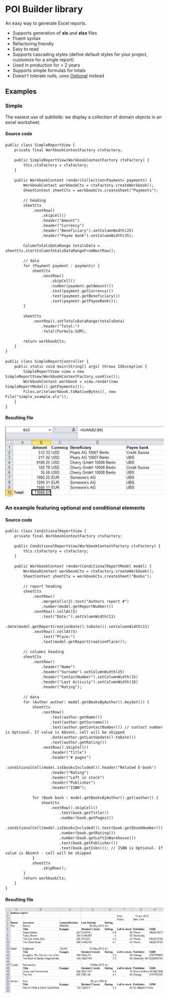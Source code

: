 POI Builder library
===

An easy way to generate Excel reports.
- Supports generation of **xls** and **xlsx** files
- Fluent syntax
- Refactoring friendly
- Easy to read
- Supports cascading styles (define default styles for your project, customize for a single report)
- Used in production for > 2 years
- Supports simple formulas for totals
- Doesn't tolerate nulls, uses [Optional](https://code.google.com/p/guava-libraries/wiki/UsingAndAvoidingNullExplained) instead

## Examples
### Simple
The easiest use of subtlelib: we display a collection of domain objects in an excel worksheet.

#### Source code
    public class SimpleReportView {
        private final WorkbookContextFactory ctxFactory;
    
        public SimpleReportView(WorkbookContextFactory ctxFactory) {
            this.ctxFactory = ctxFactory;
        }
    
        public WorkbookContext render(Collection<Payment> payments) {
            WorkbookContext workbookCtx = ctxFactory.createWorkbook();
            SheetContext sheetCtx = workbookCtx.createSheet("Payments");
    
            // heading
            sheetCtx
                .nextRow()
                    .skipCell()
                    .header("Amount")
                    .header("Currency")
                    .header("Beneficiary").setColumnWidth(25)
                    .header("Payee bank").setColumnWidth(35);
    
            ColumnTotalsDataRange totalsData = sheetCtx.startColumnTotalsDataRangeFromNextRow();
    
            // data
            for (Payment payment : payments) {
                sheetCtx
                    .nextRow()
                        .skipCell()
                        .number(payment.getAmount())
                        .text(payment.getCurrency())
                        .text(payment.getBeneficiary())
                        .text(payment.getPayeeBank());
            }
    
            sheetCtx
                .nextRow().setTotalsDataRange(totalsData)
                    .header("Total:")
                    .total(Formula.SUM);
    
            return workbookCtx;
        }
    }
    
    public class SimpleReportController {
        public static void main(String[] args) throws IOException {
            SimpleReportView view = new SimpleReportView(WorkbookContextFactory.useXlsx());
            WorkbookContext workbook = view.render(new SimpleReportModel().getPayments());
            Files.write(workbook.toNativeBytes(), new File("simple_example.xls"));
        }
    }
#### Resulting file    
![Simple example](/examples/images/example1.png)

### An example featuring optional and conditional elements
#### Source code
    public class ConditionalReportView {
        private final WorkbookContextFactory ctxFactory;
    
        public ConditionalReportView(WorkbookContextFactory ctxFactory) {
            this.ctxFactory = ctxFactory;
        }
    
        public WorkbookContext render(ConditionalReportModel model) {
            WorkbookContext workbookCtx = ctxFactory.createWorkbook();
            SheetContext sheetCtx = workbookCtx.createSheet("Books");
    
            // report heading
            sheetCtx
                .nextRow()
                    .mergeCells(2).text("Authors report #")
                    .number(model.getReportNumber())
                .nextRow().cellAt(5)
                    .text("Date:").setColumnWidth(11)
                    .date(model.getReportCreationDate().toDate()).setColumnWidth(11)
                .nextRow().cellAt(5)
                    .text("Place:")
                    .text(model.getReportCreationPlace());
    
            // columns heading
            sheetCtx
                .nextRow()
                    .header("Name")
                    .header("Surname").setColumnWidth(25)
                    .header("ContactNumber").setColumnWidth(15)
                    .header("Last Activity").setColumnWidth(16)
                    .header("Rating");
    
            // data
            for (Author author: model.getBooksByAuthor().keySet()) {
                sheetCtx
                    .nextRow()
                        .text(author.getName())
                        .text(author.getSurname())
                        .text(author.getContactNumber()) // contact number is Optional. If value is Absent, cell will be skipped
                        .date(author.getLastUpdate().toDate())
                        .text(author.getRating())
                    .nextRow().skipCell()
                        .header("Title")
                        .header("# pages")
                        .conditionalCell(model.isEbooksIncluded()).header("Related E-book")
                        .header("Rating")
                        .header("Left in stock")
                        .header("Publisher")
                        .header("ISBN");
    
                for (Book book : model.getBooksByAuthor().get(author)) {
                    sheetCtx
                        .nextRow().skipCell()
                            .text(book.getTitle())
                            .number(book.getPages())
                            .conditionalCell(model.isEbooksIncluded()).text(book.getEbookNumber())
                            .number(book.getRating())
                            .number(book.getLeftInWarehouse())
                            .text(book.getPublisher())
                            .text(book.getIsbn()); // ISBN is Optional. If value is Absent - cell will be skipped
                }
                sheetCtx
                    .skipRow();
            }
            return workbookCtx;
        }
    }

#### Resulting file

![Conditional example](/examples/images/example2.PNG)
